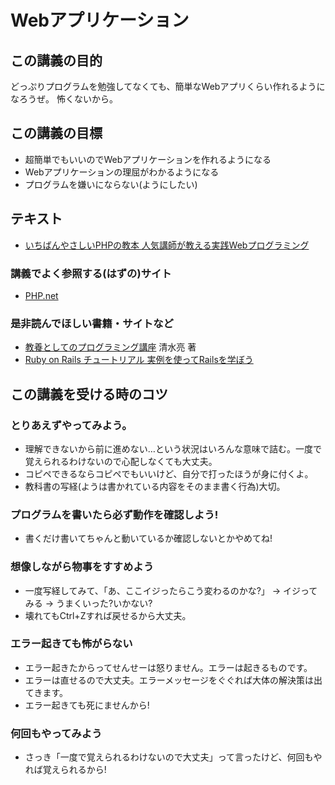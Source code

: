 Webアプリケーション
========================

この講義の目的
------------------------

どっぷりプログラムを勉強してなくても、簡単なWebアプリくらい作れるようになろうぜ。
怖くないから。

この講義の目標
------------------------

* 超簡単でもいいのでWebアプリケーションを作れるようになる
* Webアプリケーションの理屈がわかるようになる
* プログラムを嫌いにならない(ようにしたい)

テキスト
------------------------

* [いちばんやさしいPHPの教本 人気講師が教える実践Webプログラミング](http://book.impress.co.jp/books/1113101131)

### 講義でよく参照する(はずの)サイト

* [PHP.net](http://www.php.net/)

### 是非読んでほしい書籍・サイトなど

* [教養としてのプログラミング講座](http://www.chuko.co.jp/laclef/2014/03/150489.html) 清水亮 著
* [Ruby on Rails チュートリアル 実例を使ってRailsを学ぼう](http://railstutorial.jp/)

この講義を受ける時のコツ
------------------------

### とりあえずやってみよう。

* 理解できないから前に進めない…という状況はいろんな意味で詰む。一度で覚えられるわけないので心配しなくても大丈夫。
* コピペできるならコピペでもいいけど、自分で打ったほうが身に付くよ。
* 教科書の写経(ようは書かれている内容をそのまま書く行為)大切。

### プログラムを書いたら必ず動作を確認しよう!

* 書くだけ書いてちゃんと動いているか確認しないとかやめてね!

### 想像しながら物事をすすめよう

* 一度写経してみて、「あ、ここイジったらこう変わるのかな?」 → イジってみる → うまくいった?いかない?
* 壊れてもCtrl+Zすれば戻せるから大丈夫。

### エラー起きても怖がらない

* エラー起きたからってせんせーは怒りません。エラーは起きるものです。
* エラーは直せるので大丈夫。エラーメッセージをぐぐれば大体の解決策は出てきます。
* エラー起きても死にませんから!

### 何回もやってみよう

* さっき「一度で覚えられるわけないので大丈夫」って言ったけど、何回もやれば覚えられるから!
